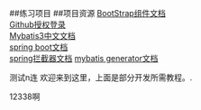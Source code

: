 ##练习项目
##项目资源
[BootStrap组件文档](https://v3.bootcss.com/components/)<br>
[Github授权登录](https://developer.github.com/apps/building-oauth-apps/creating-an-oauth-app/)<br>
[Mybatis3中文文档](https://mybatis.org/mybatis-3/zh/getting-started.html)<br>
[spring boot文档](https://docs.spring.io/spring-boot/docs/2.2.0.RC1/reference/htmlsingle/)<br>
[]()
[spring拦截器文档](https://docs.spring.io/spring/docs/5.0.3.RELEASE/spring-framework-reference/web.html#spring-web)
[mybatis generator文档](http://mybatis.org/generator/configreference/table.html)


测试n连
欢迎来到这里，上面是部分开发所需教程。.

12338啊
